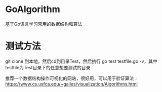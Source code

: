 # GoAlgorithm
基于Go语言学习常用的数据结构和算法

# 测试方法
git clone 到本地，然后cd到目录Test，然后执行 go test testfile.go -v，其中testfile为Test目录下的任意想要测试的目录  

推荐一个数据结构操作可视化的网站，很好用，可以用于验证算法：
    https://www.cs.usfca.edu/~galles/visualization/Algorithms.html 